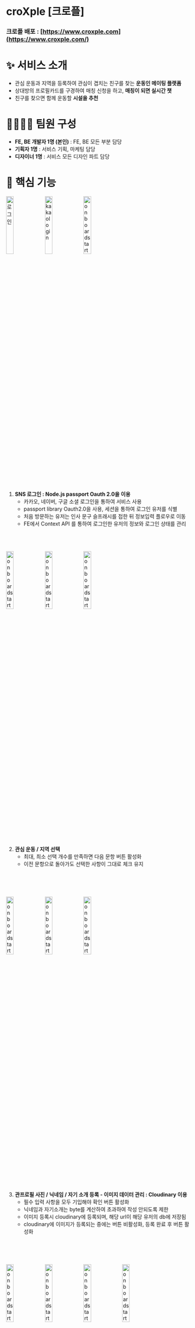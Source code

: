 # croXple [크로플]

### 크로플 배포 : [https://www.croxple.com](https://www.croxple.com/)

# ✨ 서비스 소개

- 관심 운동과 지역을 등록하여 관심이 겹치는 친구를 찾는 **운동인 메이팅 플랫폼**
- 상대방의 프로필카드를 구경하여 매칭 신청을 하고, **매칭이 되면 실시간 챗**
- 친구를 찾으면 함께 운동할 **시설을 추천**

# 👨‍👨‍👦‍👦 팀원 구성

- **FE, BE 개발자 1명 (본인)** : FE, BE 모든 부분 담당
- **기획자 1명** : 서비스 기획, 마케팅 담당
- **디자이너 1명** : 서비스 모든 디자인 파트 담당

# 🔑 핵심 기능

<span><img width = "20%" alt="로그인" src="https://user-images.githubusercontent.com/101058125/224064591-f8c884d0-e7a0-4fdb-a4a3-bb9fb0874e67.png"></span>
<span><img width = "20%" alt="kakaologin" src="https://user-images.githubusercontent.com/101058125/224065113-10dd0154-94e2-40d0-9287-74917ea856c2.png"></span>
<span><img width = "20%" alt="onboardstart" src="https://user-images.githubusercontent.com/101058125/224065462-f5f95f69-e742-4bb7-9591-01646ac3d57f.png"></span>
1. **SNS 로그인 : Node.js passport Oauth 2.0을 이용**
    - 카카오, 네이버, 구글 소셜 로그인을 통하여 서비스 사용
    - passport library Oauth2.0을 사용, 세션을 통하여 로그인 유저를 식별
    - 처음 방문하는 유저는 인사 문구 슬프래시를 접한 뒤 정보입력 플로우로 이동
    - FE에서 Context API 를 통하여 로그인한 유저의 정보와 로그인 상태를 관리
<br />
<br />
<br />
<span><img width = "20%" alt="onboardstart" src="https://user-images.githubusercontent.com/101058125/224068558-c61305e1-0166-4314-a039-36c500408588.png"></span>
<span><img width = "20%" alt="onboardstart" src="https://user-images.githubusercontent.com/101058125/224068783-c7a384f5-7c06-4435-82b7-416457e20392.png"></span>
<span><img width = "20%" alt="onboardstart" src="https://user-images.githubusercontent.com/101058125/224068808-b1a87d91-ed7b-4859-ad40-23dccafbc791.png"></span>

2. **관심 운동 / 지역 선택**
    - 최대, 최소 선택 개수를 만족하면 다음 문항 버튼 활성화
    - 이전 문항으로 돌아가도 선택한 사항이 그대로 체크 유지
<br />
<br />
<br />

<span><img width = "20%" alt="onboardstart"  src="https://user-images.githubusercontent.com/101058125/224069620-8c0e4501-8e0a-4d1f-8f8f-aee8048914f7.png"></span>
<span><img width = "20%" alt="onboardstart" src="https://user-images.githubusercontent.com/101058125/224069646-a32521d5-22fc-4284-b214-edd5a34a83a3.png"></span>
<span><img width = "20%" alt="onboardstart" src="https://user-images.githubusercontent.com/101058125/224069825-e5d7fb20-f108-4207-94d9-e4b47d2870fd.png"></span>

3. **관프로필 사진 / 닉네임 / 자기 소개 등록 - 이미지 데이터 관리 : Cloudinary 이용**
    - 필수 입력 사항을 모두 기입해야 확인 버튼 활성화
    - 닉네임과 자기소개는 byte를 계산하여 초과하여 작성 안되도록 제한
    - 이미지 등록시 cloudinary에 등록되며, 해당 url이 해당 유저의 db에 저장됨
    - cloudinary에 이미지가 등록되는 중에는 버튼 비활성화, 등록 완료 후 버튼 활성화
<br />
<br />
<br />

<span><img width = "20%" alt="onboardstart"   src="https://user-images.githubusercontent.com/101058125/224070365-a02c77ec-e3c2-4b29-a480-6f2d793d0344.png"></span>
<span><img width = "20%" alt="onboardstart" src="https://user-images.githubusercontent.com/101058125/224070400-cb9d8576-6105-4964-b794-e8d6554a95e8.png"></span>
<span><img width = "20%" alt="onboardstart" src="https://user-images.githubusercontent.com/101058125/224070424-b5a22d13-e2d1-4158-974e-81963cab2b29.png"></span>
<span><img width = "20%" alt="onboardstart" src="https://user-images.githubusercontent.com/101058125/224070445-130c0348-a2e6-4abb-a662-ff7969d47c77.png"></span>

4. **프리뷰 카드로 입력사항을 확인 후 유저 정보 db에 업데이트**
    - 다수의 이미지 등록시 개수에 맞는 이미지 슬라이드로 시각화
    - 등록 절차를 완료하면 스플래시로 서비스 사용 방법 튜토리얼을 제공
    - 본인의 프사를 클릭하여 정보 수정 가능, 자신에게 매칭 신청한 타유저들은 스마일 이모티콘으로 표시
<br />
<br />
<br />

<span><img width = "20%" alt="onboardstart"  src="https://user-images.githubusercontent.com/101058125/224071985-e507257d-62ed-4dfa-b951-d8aa33138d51.png"></span>

5. **홈화면 - 함께 운동할 타유저들 추천**
    - 본인에게 매칭 신청을 한 유저가 있는 경우 스마일 이모티콘으로 표시
    - 9명의 유저는 전체 가입자들 중에서 랜덤하게 추천
    - 홈화면에 유저들 배치를 불규칙적이게 하여 다른 디자인들과 차별화
    - 중앙의 본인 프로필과 가까울수록 공통 관심분야가 많은 유저들을 추천(개발 진행중)
<br />
<br />
<br />

<span><img width = "20%" alt="onboardstart" src="https://user-images.githubusercontent.com/101058125/224071030-907e9252-922f-429f-9c38-f52a581c8ead.png"></span>
<span><img width = "20%" alt="onboardstart"  src="https://user-images.githubusercontent.com/101058125/224071402-797d2616-6dbd-4964-bf2a-ebe77d90fbc4.png"></span>
<span><img width = "19%" alt="onboardstart"  src="https://user-images.githubusercontent.com/101058125/224072837-22b66e89-5eee-457d-886f-b34d42ca8f1a.png"></span>
<span><img width = "20%" alt="onboardstart" src="https://user-images.githubusercontent.com/101058125/224071454-b7203f82-f080-474f-839b-8fe6c6bacade.png"></span>

5. **홈화면 메뉴 - 로그아웃 / 1:1 문의**
    - 로그아웃 확인 시 로그아웃 완료
    - 1:1 문의는 관리자와의 카톡으로 연결
<br />
<br />
<br />

<span><img width = "17%" alt="onboardstart" src="https://user-images.githubusercontent.com/101058125/224073552-a09ebe5b-278c-4204-ace5-525ea3cc4a70.png"></span>
<span><img width = "17%" alt="onboardstart" src="https://user-images.githubusercontent.com/101058125/224073657-4079c9ea-94b8-4a5b-96d4-aec514e2354c.png"></span>
<span><img width = "17%" alt="onboardstart"  src="https://user-images.githubusercontent.com/101058125/224073758-a3405d52-e6af-4b35-96b4-5a936f214548.png"></span>
<span><img width = "17%" alt="onboardstart" src="https://user-images.githubusercontent.com/101058125/224073842-75f17e77-0c2d-474c-b720-53785d228a14.png"></span>
<span><img width = "17%" alt="onboardstart" src="https://user-images.githubusercontent.com/101058125/224073985-3d99e1db-07b5-40ac-9678-5274b30fc41b.png"></span>

6. **유저 정보 수정 (프로필사진, 운동, 지역, 자기소개 변경)**
    - 변경된 선택들의 상태가 보여지며, 최종 수정 확인 버튼 클릭시 정보 업데이트
    - 변경 도중 취소할 경우 이전의 정보로 되돌아감
<br />
<br />
<br />

<span><img width = "20%" alt="onboardstart" src="https://user-images.githubusercontent.com/101058125/224074375-96cb770b-7939-4487-a348-440469f69936.png"></span> 
<span><img width = "20%" alt="onboardstart" src="https://user-images.githubusercontent.com/101058125/224074549-3d907493-7e62-47a1-bedf-4d8bc789ed6c.png"></span> 
<span><img width = "20%" alt="onboardstart"  src="https://user-images.githubusercontent.com/101058125/224074631-ef1afd23-d142-45fc-848a-3a18ffeb80d5.png"></span>

7. **타유저들의 프로필카드 구경과 매칭 신청 / 서로 매칭 성공 시 채팅 리스트에 상대방 프로필카드 생성됨**
    - 매칭 미신청, 신청, 매칭된 유저의 상태에 맞추어 버튼의 아이콘이 시각화
    - user의 데이터에 follower, following 카테고리를 구성하여 매칭 신청시 데이터 업데이트
    - 다른 유저의 프로필카드를 클릭해서 열람한 후 되돌아올때 페이지가 reload되지 않도록 컴포넌트로 구성
    - 본인의 프로필카드 클릭시 route path를 :id로 url을 분기하여 서비스 플로우 의도에 맞추어 다르게 구성
 <br />
<br />
<br />

<span><img width = "20%" alt="onboardstart" src="https://user-images.githubusercontent.com/101058125/224075363-67bc01fb-56e8-4ead-b6e9-dd43b21ef560.png"></span>
<span><img width = "20%" alt="onboardstart" src="https://user-images.githubusercontent.com/101058125/224075395-d8aee880-0cb1-4b55-aa7b-86e690df4824.png"></span>
<span><img width = "20%" alt="onboardstart" src="https://user-images.githubusercontent.com/101058125/224075427-0bdcab76-7250-4982-ae71-9f7ee00594b8.png"></span>

8. **messenger page : 매칭 성공된 유저들 리스트 / 프로필 클릭 시 대화창으로 연결 / 편집 메뉴로 삭제 가능**
    - 매칭된 리스트 없을 시 프로필들 대신 기본 안내 문구 제공
    - 편집 메뉴로 대화 목록에서 대화 리스트 삭제 가능
    - 안읽은 메세지가 와있는 경우 프로필 좌상단에 주황색 알림 마킹
    - 새로 매칭된 인원 - 최근 메세지 있는 순서로 리스트 정렬
<br />
<br />
<br />

<span><img width = "20%" alt="onboardstart"  src="https://user-images.githubusercontent.com/101058125/224075656-9ca8a21c-a045-427c-8aa8-c56b94114d40.png"></span>
<span><img width = "20%" alt="onboardstart" src="https://user-images.githubusercontent.com/101058125/224075675-67ce7a2d-1b0d-4de9-ba65-0b8e3e66c424.png"></span>

9. **Socket io 를 사용하여 채팅 기능 구현(websocket)**
    - model을 conversation과 message로 나누어, 각 대화에 해당하는 유저들 간의 메세지를 나우어 저장
    - sender, receiver, lastMessage 등등의 정보들을 다루어 마지막 메세지가 얼마나 전인지 시간 표기
    - 상대방이 연속적으로 여러 메세지 보낼 경우 프로필사진 하나만 표시
    - 채팅창에서 같은 시간에 보낸 메세지들은 시간을 하나만 표기
    - 상대방과 본인의 메세지 UI와 레이아웃을 구분, 하루가 넘어가면 날짜와 구분선 표시
    - socket io를 사용하여 유저간의 실시간 채팅 구현
 <br />
<br />
<br />

<span><img width = "20%" alt="onboardstart" src="https://user-images.githubusercontent.com/101058125/224075894-cec4344f-8ba6-4de4-8bec-9b66eec349cc.png"></span>
<span><img width = "20%" alt="onboardstart" src="https://user-images.githubusercontent.com/101058125/224076109-30c9f42c-9824-4a5b-8dd9-27ff30deaf9c.png"></span>
<span><img width = "20%" alt="onboardstart"  src="https://user-images.githubusercontent.com/101058125/224076132-b13be72d-d618-446a-80f6-1006746b6f0b.png"></span>

10. **운동장 페이지 - 시설 추천 / 시설 정보 제공**
    - 시설들의 썸네일 순서는 랜덤하게 제공
    - 각 콘텐츠에 해당되는 정보와 태그들 구성
    - 시설 이미지들은 슬라이드로 시각화
<br />
<br />
<br />

# ⚒️ 기술 스택

언어 : HTML  CSS  JavaScript

프레임워크 : React  

스타일 : Tailwind CSS  Styled-Components

상태 관리 : Context API

VCS : GitHub  

코딩 스타일 : ESlint  Prettier

배포 : Netlify  Render

백엔드 :   Node.js  Express 

DB :  MongoDB  Cloudinary

etc : Figma Socket io Hotjar

1. **Styled-Components와 Tailwind CSS를 상황에 맞추어 섞어 활용**
    - 레이아웃 배치 : Tailwind의 직관적으로 수정을 할 수 있는 장점을 활용
    - 컴포넌트 스타일링 : Styled-Components를 Tailwind 문법으로 사용하여 정돈된 구성과 유틸리티성인 장점을 활용
    - 복잡한 스타일링 : 오리지널 Styled-Component와 Tailwind 문법으로 쓴 Styled-Component를 나누어 코드를 작성, 이 둘을 하나의 태그에 적용하여 하나의 태그를 사용하는 방식으로 작업
2. **배포 환경 / 개발 환경 설정** 
    - 배포 : FE - Netlify / BE - Render 배포
    - .env 를 통하여 환경변수를 개발/ 배포 환경에 나누어 설정한 후, 각 환경에 해당하는 URI 적용
    - Github repo에는 main과 develop 2개의 브랜치로 나누고, 배포와 개발 환경에서 작업을 진행하면서 확인 후 git pull로 업데이트하며 진행
    - main branch push 실행 시 변경사항이 자동 배포되도록 프로덕션 CD를 설정
3. **Responsive View**
    - responsive view extension을 사용하여 다수의 모바일 환경에서 디자인과 레이아웃에 문제가 없는지 확인
    - 모바일 환경에서 사용될 서비스이기에 pc환경은 최소한의 디자인만 반영
4. **사용자 데이터 분석 Hotjar**
    - ver1 의 경험 : croxple ver.1 에서는 웹 링크를 통해서 사람들에게 매칭 조건에 따라 선호도 조사를 하여 운동친구를 찾아주었습니다. 당시에 hotjar을 통해서 실사용자들을 관찰하였습니다.
    - hotjar을 통해서 사용자 경험을 관찰 - 이를 통해 회색 비활성화 버튼이 공지를 슬라이드로 다 보아야 활성화 버튼으로 바뀌는 플로우가 ux면에서 당황스러움을 발견 / 어느 문항에서 가장 고민하는지 비교 / pc(macOS, Window), mobile(ios, android), 태블릿 등등 다양한 환경에서 접속됨 / 어느 경로로 유입이 많이 되는가 / 등등을 알아봄

# 🧑‍💻 협업 파트

### [디자인 파트]

- 피그마를 사용하여 디자이너와 온라인으로 피그마 내부 음성 회의 툴을 사용하여 실시간으로 자주 회의를 나누었으며, add comment 기능으로 세부사항들을 남기고 체크하며 진행하였습니다.
- 디자이너와 디자인과 개발 각각에서 자주 사용되는 디자인 시스템을 서로 공유하고 설명하며 방향성과 효율성을 구축하면서 작업을 진행하였습니다.
- 기본적인 피그마 기능은 사용 가능해서, 필요시 직접 소스를 익스포트 / 그리드 체크 / 스타일링 값들을 추출 등등을 직접하며 협력의 효율성을 높였습니다.

### [기획 파트]

- 최대 입력 byte 설정 후 넘을 경우 타이핑 안되게 하기 / 이미지가 cloudinary에 업로드되는 중에는 페이지 전환 없도록 ux 설정하기 / 어느 부분에 loading page가 노출되는지 / 다양한 모바일에서 레이아웃이 이상한 부분이 있는지 / 등등 빠지거나 개발 지식이 필요한 부분은 구현하면서 꼼꼼하게 체크하여 기획자와 논의하였습니다.
- 최소 인원으로 프로젝트를 진행하다보니 단순히 서비스를 그대로 구현하기 보다, 유의미한 ux와 구현 방법들을 같이 고민하며 진행하였습니다.
- 개발 파트 진행이 가장 오래 걸려서 PM 역할을 병행하여 업무와 시간 조율을 진행하였습니다. 구현 단계에서는 사전에 논의하지 못한 디테일한 사항들이 발견되는 경우가 많았기에, 매주 진행을 하면서 준비 사항을 다시 체크해주며 기획, 디자인, 개발의 진행이 매끄럽게 진행되도록 노력하였습니다.
